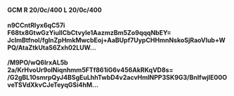 #### GCM R 20/0c/400 L 20/0c/400
**n9CCntRIyx6qC57i**<br/>**F68tx8GtwGzYiulICbCtvyle1AazmzBm5Zo9qqqNbEY=**<br/>**JclmBtfnoI/fglnZpHmkMwcbEoj+AaBUpf7UypCHHmnNskoSjRaoVIub+WPQ/AtaZtkUtaS6Zxh02LUW...**<br/><br/>
**/M9PO/wQ6lrxAL5b**<br/>**2a/KrHvoUr9olNiqnhmm5FTf861iG6v456AkRKqVD8s=**<br/>**/G2gBL10smrpQyJ4BSgEuLhhTwbD4v2acvHmlNPP3SK9G3/BnlfwjIE00OveTSVdXkvCJeTeyqGSi4hM...**